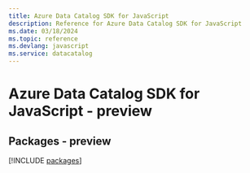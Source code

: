 ```yaml
---
title: Azure Data Catalog SDK for JavaScript
description: Reference for Azure Data Catalog SDK for JavaScript
ms.date: 03/18/2024
ms.topic: reference
ms.devlang: javascript
ms.service: datacatalog
---
```

# Azure Data Catalog SDK for JavaScript - preview
## Packages - preview
[!INCLUDE [packages](data-catalog-index.md)]